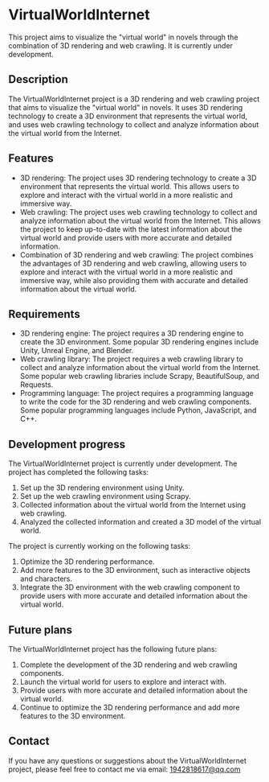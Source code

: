 # VirtualWorldInternet

This project aims to visualize the "virtual world" in novels through the combination of 3D rendering and web crawling. It is currently under development.

## Description

The VirtualWorldInternet project is a 3D rendering and web crawling project that aims to visualize the "virtual world" in novels. It uses 3D rendering technology to create a 3D environment that represents the virtual world, and uses web crawling technology to collect and analyze information about the virtual world from the Internet.

## Features

- 3D rendering: The project uses 3D rendering technology to create a 3D environment that represents the virtual world. This allows users to explore and interact with the virtual world in a more realistic and immersive way.
- Web crawling: The project uses web crawling technology to collect and analyze information about the virtual world from the Internet. This allows the project to keep up-to-date with the latest information about the virtual world and provide users with more accurate and detailed information.
- Combination of 3D rendering and web crawling: The project combines the advantages of 3D rendering and web crawling, allowing users to explore and interact with the virtual world in a more realistic and immersive way, while also providing them with accurate and detailed information about the virtual world.

## Requirements

- 3D rendering engine: The project requires a 3D rendering engine to create the 3D environment. Some popular 3D rendering engines include Unity, Unreal Engine, and Blender.
- Web crawling library: The project requires a web crawling library to collect and analyze information about the virtual world from the Internet. Some popular web crawling libraries include Scrapy, BeautifulSoup, and Requests.
- Programming language: The project requires a programming language to write the code for the 3D rendering and web crawling components. Some popular programming languages include Python, JavaScript, and C++.

## Development progress

The VirtualWorldInternet project is currently under development. The project has completed the following tasks:

1. Set up the 3D rendering environment using Unity.
2. Set up the web crawling environment using Scrapy.
3. Collected information about the virtual world from the Internet using web crawling.
4. Analyzed the collected information and created a 3D model of the virtual world.

The project is currently working on the following tasks:

1. Optimize the 3D rendering performance.
2. Add more features to the 3D environment, such as interactive objects and characters.
3. Integrate the 3D environment with the web crawling component to provide users with more accurate and detailed information about the virtual world.

## Future plans

The VirtualWorldInternet project has the following future plans:

1. Complete the development of the 3D rendering and web crawling components.
2. Launch the virtual world for users to explore and interact with.
3. Provide users with more accurate and detailed information about the virtual world.
4. Continue to optimize the 3D rendering performance and add more features to the 3D environment.

## Contact

If you have any questions or suggestions about the VirtualWorldInternet project, please feel free to contact me via email: 1942818617@qq.com